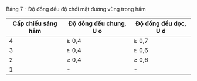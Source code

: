 Bảng 7 - Độ đồng đều độ chói mặt đường vùng trong hầm

|   Cấp chiếu sáng hầm | Độ đồng đều chung, U o   | Độ đồng đều dọc, U d   |
|----------------------|--------------------------|------------------------|
|                    4 | ≥ 0,4                    | ≥ 0,7                  |
|                    3 | ≥ 0,4                    | ≥ 0,6                  |
|                    2 | ≥ 0,4                    | ≥ 0,6                  |
|                    1 | -                        | -                      |
